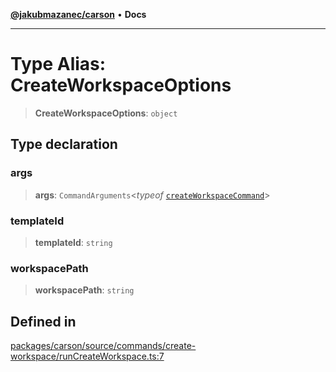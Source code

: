 [**@jakubmazanec/carson**](../README.md) • **Docs**

---

# Type Alias: CreateWorkspaceOptions

> **CreateWorkspaceOptions**: `object`

## Type declaration

### args

> **args**: `CommandArguments`\<_typeof_
> [`createWorkspaceCommand`](../variables/createWorkspaceCommand.md)\>

### templateId

> **templateId**: `string`

### workspacePath

> **workspacePath**: `string`

## Defined in

[packages/carson/source/commands/create-workspace/runCreateWorkspace.ts:7](https://github.com/jakubmazanec/tools/blob/29163046acd1da0224b08fd05ca40f385e9ab4e5/packages/carson/source/commands/create-workspace/runCreateWorkspace.ts#L7)
